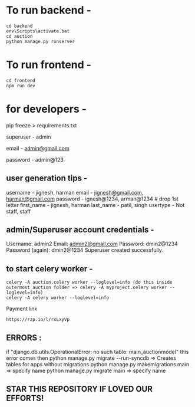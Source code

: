 # To run backend - 
```
cd backend
env\Scripts\activate.bat
cd auction 
python manage.py runserver
```

# To run frontend -
```
cd frontend
npm run dev
```

# for developers -
pip freeze > requirements.txt

superuser - admin

email - admin@gmail.com

password - admin@123


## user generation tips -
username - jignesh, harman
email - jignesh@gmail.com, harman@gmail.com
password - ignesh@1234, arman@1234 # drop 1st letter
first_name - jignesh, harman
last_name - patil, singh
usertype - Not staff, staff

## admin/Superuser account credentials -
Username: admin2
Email: admin2@gmail.com
Password: dmin2@1234
Password (again): dmin2@1234
Superuser created successfully.

## to start celery worker -
```
celery -A auction.celery worker --loglevel=info (do this inside outermost auction folder => celery -A myproject.celery worker --loglevel=info)
celery -A celery worker --loglevel=info 
```

Payment link 
```
https://rzp.io/l/rxLxyVp
```

## ERRORS :
if "django.db.utils.OperationalError: no such table: main_auctionmodel" this error comes then
python manage.py migrate --run-syncdb  => Creates tables for apps without migrations
python manage.py makemigrations main => specify name
python manage.py migrate main => specify name

## STAR THIS REPOSITORY IF LOVED OUR EFFORTS!